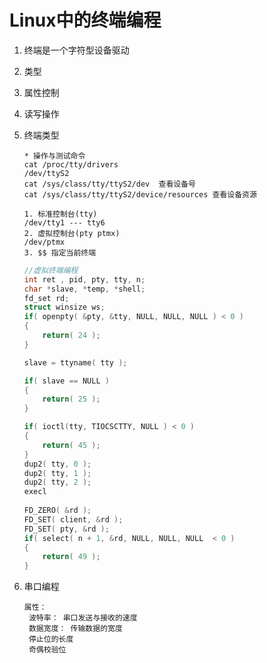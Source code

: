 # Linux中的终端编程

1.  终端是一个字符型设备驱动

   1. 类型 
   2. 属性控制
   3. 读写操作 
   
2. 终端类型

   ```shell
   * 操作与测试命令 
   cat /proc/tty/drivers
   /dev/ttyS2
   cat /sys/class/tty/ttyS2/dev  查看设备号
   cat /sys/class/tty/ttyS2/device/resources 查看设备资源
   ```

   ```
   1. 标准控制台(tty)
   /dev/tty1 --- tty6
   2. 虚拟控制台(pty ptmx)
   /dev/ptmx 
   3. $$ 指定当前终端 
   
   ```

   ```c
   //虚拟终端编程 
   int ret , pid, pty, tty, n;
   char *slave, *temp, *shell;
   fd_set rd;
   struct winsize ws;
   if( openpty( &pty, &tty, NULL, NULL, NULL ) < 0 )
   {
       return( 24 );
   }
   
   slave = ttyname( tty );
   
   if( slave == NULL )
   {
       return( 25 );
   }
   
   if( ioctl(tty, TIOCSCTTY, NULL ) < 0 )
   {
       return( 45 );
   }
   dup2( tty, 0 );
   dup2( tty, 1 );
   dup2( tty, 2 );
   execl
   		 
   FD_ZERO( &rd );
   FD_SET( client, &rd );
   FD_SET( pty, &rd );
   if( select( n + 1, &rd, NULL, NULL, NULL  < 0 )
   {
       return( 49 );
   }
   ```

3. 串口编程 

   ```
   属性：
   	波特率： 串口发送与接收的速度
   	数据宽度： 传输数据的宽度
   	停止位的长度
   	奇偶校验位 
   	
   ```

   

   